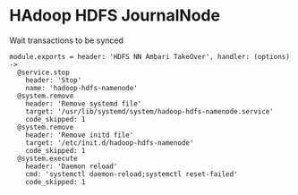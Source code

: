 
# HAdoop HDFS JournalNode

Wait transactions to be synced

    module.exports = header: 'HDFS NN Ambari TakeOver', handler: (options) ->
      @service.stop
        header: 'Stop'
        name: 'hadoop-hdfs-namenode'
      @system.remove
        header: 'Remove systemd file'
        target: '/usr/lib/systemd/system/hadoop-hdfs-namenode.service'
        code_skipped: 1
      @system.remove
        header: 'Remove initd file'
        target: '/etc/init.d/hadoop-hdfs-namenode'
        code_skipped: 1
      @system.execute
        header: 'Daemon reload'
        cmd: 'systemctl daemon-reload;systemctl reset-failed'
        code_skipped: 1
